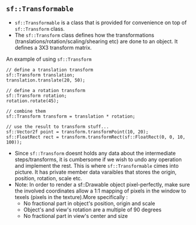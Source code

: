 ## `sf::Transformable`

* `sf::Transformable` is a class that is provided for convenience on top of `sf::Transform` class.
* The `sf::Transform` class defines how the transformations (translations/rotation/scaling/shearing etc) are done to an object. It defines a 3X3 transform matrix.

An example of using `sf::Transform`

```
// define a translation transform
sf::Transform translation;
translation.translate(20, 50);

// define a rotation transform
sf::Transform rotation;
rotation.rotate(45);

// combine them
sf::Transform transform = translation * rotation;

// use the result to transform stuff...
sf::Vector2f point = transform.transformPoint(10, 20);
sf::FloatRect rect = transform.transformRect(sf::FloatRect(0, 0, 10, 100));
```
* Since `sf::Transform` doesnt holds any data about the intermediate steps/transforms, it is cumbersome if we wish to undo any operation and implement the rest. This 
is where `sf::Transformable` cimes into picture. It has private member data varaibles that stores the origin, position, rotation, scale etc.
* Note: In order to render a sf::Drawable object pixel-perfectly, make sure the involved coordinates allow a 1:1 mapping of pixels in the window to 
texels (pixels in the texture).More specifically :
  * No fractional part in object's position, origin and scale
  * Object's and view's rotation are a multiple of 90 degrees
  * No fractional part in view's center and size
